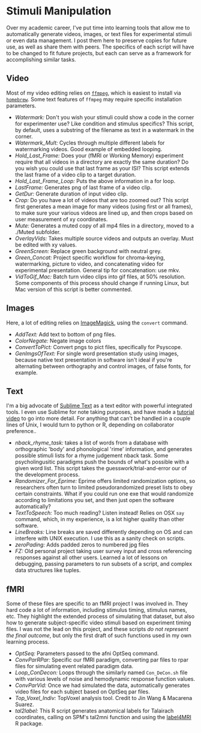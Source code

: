 
# Stimuli Manipulation 

Over my academic career, I've put time into learning tools that allow me to automatically generate videos, images, or text files for experimental stimuli or even data management. I post them here to preserve copies for future use, as well as share them with peers. The specifics of each script will have to be changed to fit future projects, but each can serve as a framework for accomplishing similar tasks.

## Video

Most of my video editing relies on [`ffmpeg`](https://github.com/FFmpeg/FFmpeg#ffmpeg-readme), which is easiest to install via [`homebrew`](https://brew.sh/). Some text features of `ffmpeg` may require specific installation parameters.

- *Watermark:* Don't you wish your stimuli could show a code in the corner for experimenter use? Like condition and stimulus specifics? This script, by default, uses a substring of the filename as text in a watermark in the corner.
- *Watermark_Mult:* Cycles through multiple different labels for watermarking videos. Good example of embedded looping.
- *Hold_Last_Frame:* Does your (fMRI or Working Memory) experiment require that all videos in a directory are exactly the same duration? Do you wish you could use that last frame as your ISI? This script extends the last frame of a video clip to a target duration. 
- *Hold_Last_Frame_Loop:* Puts the above information in a for loop. 
- *LastFrame:* Generates png of last frame of a video clip.
- *GetDur:* Generate duration of input video clip.
- *Crop:* Do you have a lot of videos that are too zoomed out? This script first generates a mean image for many videos (using first or all frames), to make sure your various videos are lined up, and then crops based on user measurement of xy coordinates.
- *Mute:* Generates a muted copy of all mp4 files in a directory, moved to a ./Muted subfolder.
- *OverlayVids:* Takes multiple source videos and outputs an overlay. Must be edited with xy values.
- *GreenScreen:* Replace green background with neutral grey.
- *Green_Concat:* Project specific workflow for chroma-keying, watermarking, picture to video, and concatenating video for experimental presentation. General tip for concatenation: use mkv.
- *VidToGif_Mac:* Batch turn video clips into gif files, at 50% resolution. Some components of this process should change if running Linux, but Mac version of this script is better commented.

## Images

Here, a lot of editing relies on [ImageMagick](https://imagemagick.org/index.php), using the `convert` command. 

- *AddText:* Add text to bottom of png files.
- *ColorNegate:* Negate image colors
- *ConvertToPict:* Convert pngs to pict files, specifically for Psyscope.
- *GenImgsOfText:* For single word presentation study using images, because native text presentation in software isn't ideal if you're alternating between orthography and control images, of false fonts, for example.

## Text 

I'm a big advocate of [Sublime Text](https://www.sublimetext.com/) as a text editor with powerful integrated tools. I even use Sublime for note taking purposes, and have made a [tutorial video](https://www.youtube.com/watch?v=v_FENArHqFU) to go into more detail. For anything that can't be handled in a couple lines of Unix, I would turn to python or R, depending on collaborator preference..

- *nback_rhyme_task:* takes a list of words from a database with orthographic 'body' and phonological 'rime' information, and generates possible stimuli lists for a rhyme judgement nback task. Some psycholingusitic paradigms push the bounds of what's possible with a given word list. This script takes the guesswork/trial-and-error our of the development process.
- *Randomizer_For_Eprime:* Eprime offers limited randomization options, so researchers often turn to limited pseudorandomized preset lists to obey certain constraints. What if you could run one exe that would randomize according to limitations you set, and then just open the software automatically?
- *TextToSpeech:* Too much reading? Listen instead! Relies on OSX `say` command, which, in my experience, is a lot higher quality than other software.
- *LineBreaks:* Line breaks are saved differently depending on OS and can interfere with UNIX execution. I use this as a sanity check on scripts.
- *zeroPading:* Adds padded zeros to numbered jpg files
- *FZ:* Old personal project taking user survey input and cross referencing responses against all other users. Learned a lot of lessons on debugging, passing parameters to run subsets of a script, and complex data structures like tuples. 

## fMRI

Some of these files are specific to an fMRI project I was involved in. They hard code a lot of information, including stimulus timing, stimulus names, etc. They highlight the extended process of simulating that dataset, but also how to generate subject-specific video stimuli based on experiment timing files. I was not the lead on this project, and these scripts *do not represent the final outcome*, but only the first draft of such functions used in my own learning process.

- *OptSeq:* Parameters passed to the afni OptSeq command.
- *ConvParRPar:* Specific our fMRI paradigm, converting par files to rpar files for simulating event related paradigm data.
- *Loop_ConDecon:* Loops through the similarly named `Con_DeCon.sh` file with various levels of noise and hemodynamic response function values.
- *ConvParVid:* Once we had simulated the data, automatically generates video files for each subject based on OptSeq par files. 
- *Top_Voxel_Indiv:* TopVoxel analysis tool. Credit to Jin Wang & Macarena Suarez.
- *tal2label:* This R script generates anatomical labels for Talairach coordinates, calling on SPM's tal2mni function and using the [label4MRI](https://github.com/yunshiuan/label4MRI) R package.

